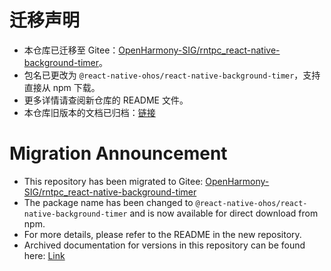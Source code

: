 #  迁移声明

- 本仓库已迁移至 Gitee：[OpenHarmony-SIG/rntpc_react-native-background-timer](https://gitee.com/openharmony-sig/rntpc_react-native-background-timer)。
- 包名已更改为 `@react-native-ohos/react-native-background-timer`，支持直接从 npm 下载。
- 更多详情请查阅新仓库的 README 文件。
- 本仓库旧版本的文档已归档：[链接](/doc/zh-cn.md)

# Migration Announcement

- This repository has been migrated to Gitee: [OpenHarmony-SIG/rntpc_react-native-background-timer](https://gitee.com/openharmony-sig/rntpc_react-native-background-timer)
- The package name has been changed to `@react-native-ohos/react-native-background-timer` and is now available for direct download from npm.
- For more details, please refer to the README in the new repository.
- Archived documentation for versions in this repository can be found here: [Link](/doc/en.md)